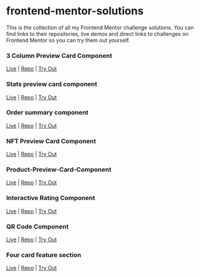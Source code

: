 # frontend-mentor-solutions

This is the collection of all my Frontend Mentor challenge solutions. You can find links to their repositories, live demos and direct links to challenges on Frontend Mentor so you can try them out yourself. 

### 3 Column Preview Card Component

<a href="https://ss-3-column-preview-card-component.vercel.app/">Live</a> | <a href="https://github.com/shaswatsingh19/3-column-preview-card-component">Repo</a> | <a href="https://www.frontendmentor.io/challenges/3column-preview-card-component-pH92eAR2-">Try Out</a>

### Stats preview card component

<a href="https://ss-stats-preview-card.vercel.app/">Live</a> | <a href="https://github.com/shaswatsingh19/Stats-preview-card-component">Repo</a> | <a href="https://www.frontendmentor.io/challenges/stats-preview-card-component-8JqbgoU62">Try Out</a>

### Order summary component

<a href="https://ss-order-summary-component.vercel.app/">Live</a> | <a href="https://github.com/shaswatsingh19/Order-Summary-Component">Repo</a> | <a href="https://www.frontendmentor.io/challenges/order-summary-component-QlPmajDUj">Try Out</a>

### NFT Preview Card Component

<a href="http://ss-nft-preview-card.vercel.app/">Live</a> | <a href="https://github.com/shaswatsingh19/nft-preview-card-component">Repo</a> | <a href="https://www.frontendmentor.io/challenges/nft-preview-card-component-SbdUL_w0U">Try Out</a>


### Product-Preview-Card-Component

<a href="http://ss-product-preview-card-component.vercel.app/">Live</a> | <a href="https://github.com/shaswatsingh19/product-preview-card-component">Repo</a> | <a href="https://www.frontendmentor.io/challenges/product-preview-card-component-GO7UmttRfa">Try Out</a>


### Interactive Rating Component

<a href="http://ss-interactive-rating-component.vercel.app/">Live</a> | <a href="https://github.com/shaswatsingh19/interactive-rating-component">Repo</a> | <a href="https://www.frontendmentor.io/challenges/interactive-rating-component-koxpeBUmI">Try Out</a>


### QR Code Component

<a href="http://ss-qr-code-component.vercel.app/">Live</a> | <a href="https://github.com/shaswatsingh19/qr-code-component">Repo</a> | <a href="https://www.frontendmentor.io/challenges/qr-code-component-iux_sIO_H">Try Out</a>


### Four card feature section

<a href="https://github.com/shaswatsingh19/four-card-feature">Live</a> | <a href="https://github.com/shaswatsingh19/four-card-feature">Repo</a> | <a href="https://www.frontendmentor.io/challenges/four-card-feature-section-weK1eFYK">Try Out</a>

